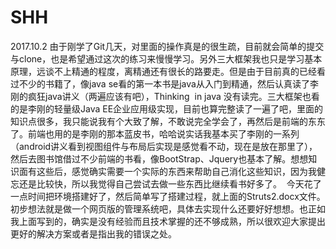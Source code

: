 # SHH
2017.10.2 由于刚学了Git几天，对里面的操作真是的很生疏，目前就会简单的提交与clone，也是希望通过这次的练习来慢慢学习。另外三大框架我也只是学习基本原理，远谈不上精通的程度，离精通还有很长的路要走。但是由于目前真的已经看过不少的书籍了，像java se看的第一本书是java从入门到精通，然后认真读了李刚的疯狂java讲义（两遍应该有吧），Thinking  in java 没有读完。三大框架也看的是李刚的轻量级Java EE企业应用级实现，目前也算完整读了一遍了吧，里面的知识点很多，我只能说我有个大致了解，不敢说完全学会了，再然后是前端的东东了。前端也用的是李刚的那本蓝皮书，哈哈说实话我基本买了李刚的一系列（android讲义看到视图组件与布局后实现是感觉看不动，现在是放在那里了），然后去图书馆借过不少前端的书看，像BootStrap、Jquery也基本了解。想想知识面有这些后，感觉确实需要一个实际的东西来帮助自己消化这些知识，因为我健忘还是比较快，所以我觉得自己尝试去做一些东西比继续看书好多了。
  今天花了一点时间把环境搭建好了，然后简单写了搭建过程，就上面的Struts2.docx文件。初步想法就是做一个网页版的管理系统吧，具体去实现什么还要好好想想。也正如我上面写到的，确实是没有经验而且技术掌握的还不够成熟，所以很欢迎大家提出更好的解决方案或者是指出我的错误之处。
